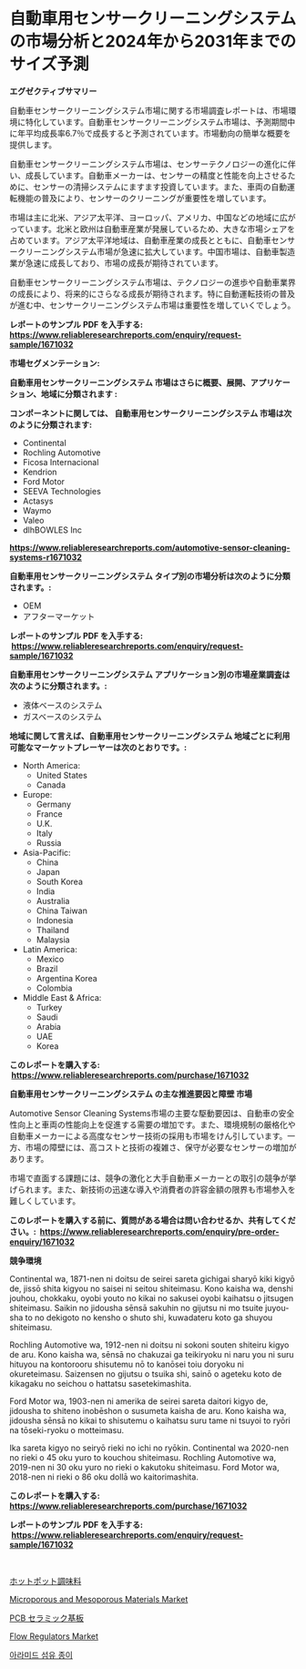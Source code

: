 <p><h1>自動車用センサークリーニングシステムの市場分析と2024年から2031年までのサイズ予測</h1></p><p><strong>エグゼクティブサマリー</strong></p>
<p><p>自動車センサークリーニングシステム市場に関する市場調査レポートは、市場環境に特化しています。自動車センサークリーニングシステム市場は、予測期間中に年平均成長率6.7％で成長すると予測されています。市場動向の簡単な概要を提供します。</p><p>自動車センサークリーニングシステム市場は、センサーテクノロジーの進化に伴い、成長しています。自動車メーカーは、センサーの精度と性能を向上させるために、センサーの清掃システムにますます投資しています。また、車両の自動運転機能の普及により、センサーのクリーニングが重要性を増しています。</p><p>市場は主に北米、アジア太平洋、ヨーロッパ、アメリカ、中国などの地域に広がっています。北米と欧州は自動車産業が発展しているため、大きな市場シェアを占めています。アジア太平洋地域は、自動車産業の成長とともに、自動車センサークリーニングシステム市場が急速に拡大しています。中国市場は、自動車製造業が急速に成長しており、市場の成長が期待されています。</p><p>自動車センサークリーニングシステム市場は、テクノロジーの進歩や自動車業界の成長により、将来的にさらなる成長が期待されます。特に自動運転技術の普及が進む中、センサークリーニングシステム市場は重要性を増していくでしょう。</p></p>
<p><strong>レポートのサンプル PDF を入手する: <a href="https://www.reliableresearchreports.com/enquiry/request-sample/1671032">https://www.reliableresearchreports.com/enquiry/request-sample/1671032</a></strong></p>
<p><strong>市場セグメンテーション:</strong></p>
<p><strong> 自動車用センサークリーニングシステム 市場はさらに概要、展開、アプリケーション、地域に分類されます :</strong></p>
<p><strong>コンポーネントに関しては、 自動車用センサークリーニングシステム 市場は次のように分類されます: &nbsp;</strong></p>
<p><ul><li>Continental</li><li>Rochling Automotive</li><li>Ficosa Internacional</li><li>Kendrion</li><li>Ford Motor</li><li>SEEVA Technologies</li><li>Actasys</li><li>Waymo</li><li>Valeo</li><li>dlhBOWLES Inc</li></ul></p>
<p><strong><a href="https://www.reliableresearchreports.com/automotive-sensor-cleaning-systems-r1671032">https://www.reliableresearchreports.com/automotive-sensor-cleaning-systems-r1671032</a></strong></p>
<p><strong> 自動車用センサークリーニングシステム タイプ別の市場分析は次のように分類されます。:</strong></p>
<p><ul><li>OEM</li><li>アフターマーケット</li></ul></p>
<p><strong>レポートのサンプル PDF を入手する: &nbsp;<a href="https://www.reliableresearchreports.com/enquiry/request-sample/1671032">https://www.reliableresearchreports.com/enquiry/request-sample/1671032</a></strong></p>
<p><strong> 自動車用センサークリーニングシステム アプリケーション別の市場産業調査は次のように分類されます。:</strong></p>
<p><ul><li>液体ベースのシステム</li><li>ガスベースのシステム</li></ul></p>
<p><strong>地域に関して言えば、自動車用センサークリーニングシステム 地域ごとに利用可能なマーケットプレーヤーは次のとおりです。:</strong></p>
<p><ul>
    <li>
        North America:
        <ul>
            <li>United States</li>
            <li>Canada</li>
        </ul>
    </li>
    <li>
        Europe:
        <ul>
            <li>Germany</li>
            <li>France</li>
            <li>U.K.</li>
            <li>Italy</li>
            <li>Russia</li>
        </ul>
    </li>
    <li>
        Asia-Pacific:
        <ul>
            <li>China</li>
            <li>Japan</li>
            <li>South Korea</li>
            <li>India</li>
            <li>Australia</li>
            <li>China Taiwan</li>
            <li>Indonesia</li>
            <li>Thailand</li>
            <li>Malaysia</li>
        </ul>
    </li>
    <li>
        Latin America:
        <ul>
            <li>Mexico</li>
            <li>Brazil</li>
            <li>Argentina Korea</li>
            <li>Colombia</li>
        </ul>
    </li>
    <li>
        Middle East & Africa:
        <ul>
            <li>Turkey</li>
            <li>Saudi</li>
            <li>Arabia</li>
            <li>UAE</li>
            <li>Korea</li>
        </ul>
    </li>
    </ul></p>
<p><strong>このレポートを購入する: &nbsp;<a href="https://www.reliableresearchreports.com/purchase/1671032">https://www.reliableresearchreports.com/purchase/1671032</a></strong></p>
<p><strong>自動車用センサークリーニングシステム の主な推進要因と障壁 市場</strong></p>
<p><p>Automotive Sensor Cleaning Systems市場の主要な駆動要因は、自動車の安全性向上と車両の性能向上を促進する需要の増加です。また、環境規制の厳格化や自動車メーカーによる高度なセンサー技術の採用も市場をけん引しています。一方、市場の障壁には、高コストと技術の複雑さ、保守が必要なセンサーの増加があります。</p><p>市場で直面する課題には、競争の激化と大手自動車メーカーとの取引の競争が挙げられます。また、新技術の迅速な導入や消費者の許容金額の限界も市場参入を難しくしています。</p></p>
<p><strong>このレポートを購入する前に、質問がある場合は問い合わせるか、共有してください。:&nbsp; <a href="https://www.reliableresearchreports.com/enquiry/pre-order-enquiry/1671032">https://www.reliableresearchreports.com/enquiry/pre-order-enquiry/1671032</a></strong></p>
<p><strong>競争環境</strong></p>
<p><p>Continental wa, 1871-nen ni doitsu de seirei sareta gichigai sharyō kiki kigyō de, jissō shita kigyou no saisei ni seitou shiteimasu. Kono kaisha wa, denshi jouhou, chokkaku, oyobi youto no kikai no sakusei oyobi kaihatsu o jitsugen shiteimasu. Saikin no jidousha sēnsā sakuhin no gijutsu ni mo tsuite juyou-sha to no dekigoto no kensho o shuto shi, kuwadateru koto ga shuyou shiteimasu.</p><p>Rochling Automotive wa, 1912-nen ni doitsu ni sokoni souten shiteiru kigyo de aru. Kono kaisha wa, sēnsā no chakuzai ga teikiryoku ni naru you ni suru hituyou na kontorooru shisutemu nō to kanōsei toiu doryoku ni okureteimasu. Saizensen no gijutsu o tsuika shi, sainō o ageteku koto de kikagaku no seichou o hattatsu sasetekimashita.</p><p>Ford Motor wa, 1903-nen ni amerika de seirei sareta daitori kigyo de, jidousha to shiteno inobēshon o susumeta kaisha de aru. Kono kaisha wa, jidousha sēnsā no kikai to shisutemu o kaihatsu suru tame ni tsuyoi to ryōri na tōseki-ryoku o motteimasu.</p><p>Ika sareta kigyo no seiryō rieki no ichi no ryōkin. Continental wa 2020-nen no rieki o 45 oku yuro to kouchou shiteimasu. Rochling Automotive wa, 2019-nen ni 30 oku yuro no rieki o kakutoku shiteimasu. Ford Motor wa, 2018-nen ni rieki o 86 oku dollā wo kaitorimashita.</p></p>
<p><strong>このレポートを購入する: &nbsp; <a href="https://www.reliableresearchreports.com/purchase/1671032">https://www.reliableresearchreports.com/purchase/1671032</a></strong></p>
<p><strong>レポートのサンプル PDF を入手する: &nbsp;<a href="https://www.reliableresearchreports.com/enquiry/request-sample/1671032">https://www.reliableresearchreports.com/enquiry/request-sample/1671032</a></strong><strong></strong></p>
<p>&nbsp;</p>
<p><p><a href="https://github.com/mcbeesbxa270/Market-Research-Report-List-1/blob/main/508516926757.md">ホットポット調味料</a></p><p><a href="https://www.linkedin.com/pulse/microporous-mesoporous-materials-market-offers-provide-insightful-vryvc?trackingId=VbAFAKjo%2B%2F6tSlsgMOrziQ%3D%3D">Microporous and Mesoporous Materials Market</a></p><p><a href="https://github.com/ksxzwxabcuynh011/Market-Research-Report-List-1/blob/main/288317326756.md">PCB セラミック基板</a></p><p><a href="https://medium.com/@rogerkng88/flow-regulators-market-size-market-outlook-and-market-forecast-2024-to-2031-2bdb8b0d7054">Flow Regulators Market</a></p><p><a href="https://medium.com/@costelcaramitru2022/%EC%95%84%EB%9D%BC%EB%AF%B8%EB%93%9C-%EC%84%AC%EC%9C%A0-%EC%A2%85%EC%9D%B4-%EC%8B%9C%EC%9E%A5-%EC%A0%90%EC%9C%A0%EC%9C%A8-%EB%B3%80%ED%99%94-%EB%B0%8F-%EC%8B%9C%EC%9E%A5-%EC%84%B1%EC%9E%A5-%ED%8A%B8%EB%A0%8C%EB%93%9C-2024-2031-f7ef443c6164">아라미드 섬유 종이</a></p></p>